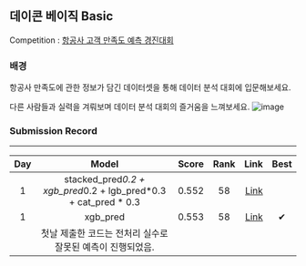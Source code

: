 ## 데이콘 베이직 Basic 

Competition : [항공사 고객 만족도 예측 경진대회](https://dacon.io/competitions/official/235871/overview/description)

###  배경


항공사 만족도에 관한 정보가 담긴 데이터셋을 통해 데이터 분석 대회에 입문해보세요.

다른 사람들과 실력을 겨뤄보며 데이터 분석 대회의 즐거움을 느껴보세요.
![image](https://user-images.githubusercontent.com/54428934/152941783-3a4dafca-de5b-4d9c-a32b-06fae275a80b.png)

### Submission Record
-----

| Day |    Model                                   | Score        | Rank                                      | Link        | Best |
| :---------:  | :-----------:                                | :-------------------: | :-------------------:                         |  -------------------: | :-------------------: |
| 1             | stacked_pred*0.2 + xgb_pred*0.2 + lgb_pred*0.3 + cat_pred * 0.3              | 0.552           | 58           |  [Link](https://github.com/dlarhkd1211/Dacon/blob/master/Airline_Service/day1_submission/stack_submission.csv)       | |
| 1             | xgb_pred            |0.553           | 58 |   [Link](https://github.com/dlarhkd1211/Dacon/blob/master/Airline_Service/day1_submission/xgb_submission.csv)| ✔ |
||첫날 제출한 코드는 전처리 실수로 잘못된 예측이 진행되었음.||||

